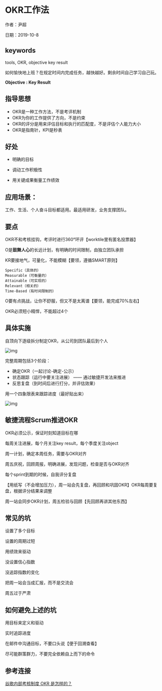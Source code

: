 # OKR工作法

作者：尹超

日期：2019-10-8

## keywords

tools, OKR, objective key result

如何愉快地上班？在规定时间内完成任务，越快越好。剩余时间自己学习自己玩。

**Objective : Key Result**

## 指导思想

- OKR是一种工作方法，不是考评机制
- OKR为你的工作提供了方向，不是约束
- OKR的评分是用来评估目标和执行的匹配度，不是评估个人能力大小
- OKR是指南针，KPI是秒表

## 好处

- 明确的目标
- 调动工作积极性

- 用关键成果衡量工作绩效


## 应用场景：

工作、生活、个人奋斗目标都适用。最适用研发，业务支撑团队。

## 要点

OKR不和考核挂钩，考评时进行360°环评【worktile里有匿名投票器】

O是**鼓舞人心**的长远计划，有明确的时间限制，由独立团队承担

KR要接地气，可量化，不能模糊【要领，遵循SMART原则】

```undefined
Specific（具体的）
Measurable（可衡量的）
Attainable（可实现的）
Relevant（相关的）
Time-Based（有时间限制的）
```

O要有点挑战，让你不舒服，但又不是太离谱【要领，能完成70%左右】

OKR必须短小精悍，不能超过4个

## 具体实施

自顶向下逐级拆分制定OKR，从公司到团队最后到个人

![img](https://upload-images.jianshu.io/upload_images/20515-d285cc350c9d29d7.jpg?imageMogr2/auto-orient/strip|imageView2/2/w/842/format/webp)

完整周期包括3个阶段：

- 确定OKR（一起讨论-确定-公示）
- 状态跟踪（运行中要关注进展） —— 通过敏捷开发法来推进
- 反思复盘（到时间后进行打分，并评估效果）

用一个四象限表来跟踪进度（最好贴出来）

![img](https://upload-images.jianshu.io/upload_images/20515-3b6ba2fc0b29b02f.jpg?imageMogr2/auto-orient/strip|imageView2/2/w/904/format/webp)



## 敏捷流程Scrum推进OKR



OKR必须公示，保证时刻知道目标在哪

每周关注进展，每个月关注key result，每个季度关注object

周一计划，确定本周任务，需要与OKR对齐

周五庆祝，回顾周报，明确进展，发现问题，检查是否与OKR对齐

每个sprint到期的时候，自我评分复盘





【用纸写（不会增加压力），周一站会先复盘，再回顾和巩固OKR】OKR每周要复盘，根据评分结果来调整

周一站会同步OKR计划，周五检验与回顾【先回顾再讲其他东西】



## 常见的坑

设置了多个目标

设置的周期过短

用绩效来驱动

没设置信心指数

没追踪指数的变化

把周一站会当成汇报，而不是交流会

周五过于严肃



## 如何避免上述的坑

用目标来定义和驱动

实时追踪进度

在邮件中沟通目标，不要口头说【便于回溯查看】

尽可能群策群力，不要完全依赖自上而下的命令

## 参考连接

[谷歌内部考核制度 OKR 是怎样的？](https://www.zhihu.com/question/22471467)

